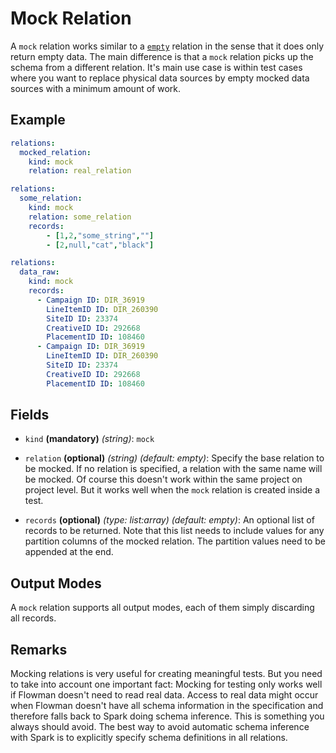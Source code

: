 # Mock Relation

A `mock` relation works similar to a [`empty`](empty.md) relation in the sense that it does only return empty data.
The main difference is that a `mock` relation picks up the schema from a different relation. It's main use case is
within test cases where you want to replace physical data sources by empty mocked data sources with a minimum amount
of work.

## Example
```yaml
relations:
  mocked_relation:
    kind: mock
    relation: real_relation
```

```yaml
relations:
  some_relation:
    kind: mock
    relation: some_relation
    records:
        - [1,2,"some_string",""]
        - [2,null,"cat","black"]
```

```yaml
relations:
  data_raw:
    kind: mock
    records:
      - Campaign ID: DIR_36919
        LineItemID ID: DIR_260390
        SiteID ID: 23374
        CreativeID ID: 292668
        PlacementID ID: 108460
      - Campaign ID: DIR_36919
        LineItemID ID: DIR_260390
        SiteID ID: 23374
        CreativeID ID: 292668
        PlacementID ID: 108460
```

## Fields
* `kind` **(mandatory)** *(string)*: `mock`

* `relation` **(optional)** *(string)* *(default: empty)*:
  Specify the base relation to be mocked. If no relation is specified, a relation with the same name will be mocked.
  Of course this doesn't work within the same project on project level. But it works well when the `mock` relation
  is created inside a test.

* `records` **(optional)** *(type: list:array)* *(default: empty)*:
  An optional list of records to be returned. Note that this list needs to include values for any partition columns
  of the mocked relation. The partition values need to be appended at the end.


## Output Modes
A `mock` relation supports all output modes, each of them simply discarding all records.


## Remarks

Mocking relations is very useful for creating meaningful tests. But you need to take into account one important fact:
Mocking for testing only works well if Flowman doesn't need to read real data. Access to real data might occur when
Flowman doesn't have all schema information in the specification and therefore falls back to Spark doing schema
inference. This is something you always should avoid. The best way to avoid automatic schema inference with Spark
is to explicitly specify schema definitions in all relations.
